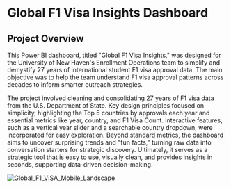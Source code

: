 # Global F1 Visa Insights Dashboard

## Project Overview

This Power BI dashboard, titled "Global F1 Visa Insights," was designed for the University of New Haven's Enrollment Operations team to simplify and demystify 27 years of international student F1 visa approval data. 
The main objective was to help the team understand F1 visa approval patterns across decades to inform smarter outreach strategies.

The project involved cleaning and consolidating 27 years of F1 visa data from the U.S. Department of State. 
Key design principles focused on simplicity, highlighting the Top 5 countries by approvals each year and essential metrics like year, country, and F1 Visa Count. 
Interactive features, such as a vertical year slider and a searchable country dropdown, were incorporated for easy exploration. 
Beyond standard metrics, the dashboard aims to uncover surprising trends and "fun facts," turning raw data into conversation starters for strategic discovery. 
Ultimately, it serves as a strategic tool that is easy to use, visually clean, and provides insights in seconds, supporting data-driven decision-making.


![Global_F1_VISA_Mobile_Landscape](https://github.com/user-attachments/assets/d867addd-737c-4a0e-8071-07ecc400ac24)

